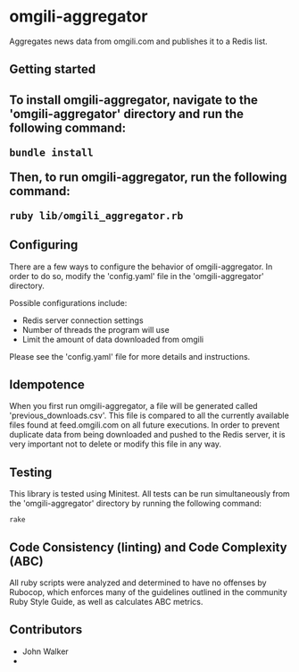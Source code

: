 # omgili-aggregator
<p>Aggregates news data from omgili.com and publishes it to a Redis list.<p>

<h2>Getting started<h2>

<p>To install omgili-aggregator, navigate to the 'omgili-aggregator' directory and run the following command:</p>
<pre><code>bundle install</code></pre>

<p>Then, to run omgili-aggregator, run the following command:</p>
<pre><code>ruby lib/omgili_aggregator.rb</code></pre>

<h2>Configuring</h2>

<p>There are a few ways to configure the behavior of omgili-aggregator. In order to do so, modify the 'config.yaml' file in the 'omgili-aggregator' directory.</p>

<p>Possible configurations include:</p>
<ul>
<li>Redis server connection settings</li>
<li>Number of threads the program will use</li>
<li>Limit the amount of data downloaded from omgili</li>
</ul>

<p>Please see the 'config.yaml' file for more details and instructions.</p>

<h2>Idempotence</h2>

<p>When you first run omgili-aggregator, a file will be generated called 'previous_downloads.csv'. This file is compared to all the currently available files found at feed.omgili.com on all future executions. In order to prevent duplicate data from being downloaded and pushed to the Redis server, it is very important not to delete or modify this file in any way.</p>

<h2>Testing</h2>

<p>This library is tested using Minitest. All tests can be run simultaneously from the 'omgili-aggregator' directory by running the following command:</p>
<pre><code>rake</code></pre>

<h2>Code Consistency (linting) and Code Complexity (ABC)</h2>

<p>All ruby scripts were analyzed and determined to have no offenses by Rubocop, which enforces many of the guidelines outlined in the community Ruby Style Guide, as well as calculates ABC metrics.</p>

<h2>Contributors</h2>
<ul>
<li>John Walker<li>
</ul>
